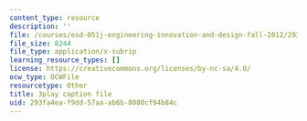 ```yaml
---
content_type: resource
description: ''
file: /courses/esd-051j-engineering-innovation-and-design-fall-2012/293fa4eaf9dd57aaab6b8080cf94b84c_CzBufqJ5kME.vtt
file_size: 8244
file_type: application/x-subrip
learning_resource_types: []
license: https://creativecommons.org/licenses/by-nc-sa/4.0/
ocw_type: OCWFile
resourcetype: Other
title: 3play caption file
uid: 293fa4ea-f9dd-57aa-ab6b-8080cf94b84c
---
```

